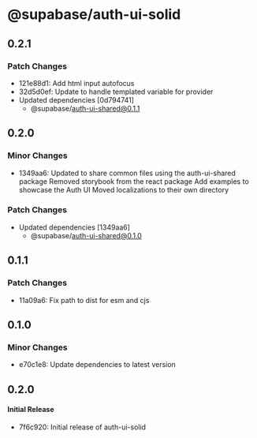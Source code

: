# @supabase/auth-ui-solid

## 0.2.1

### Patch Changes

- 121e88d1: Add html input autofocus
- 32d5d0ef: Update to handle templated variable for provider
- Updated dependencies [0d794741]
  - @supabase/auth-ui-shared@0.1.1

## 0.2.0

### Minor Changes

- 1349aa6: Updated to share common files using the auth-ui-shared package
  Removed storybook from the react package
  Add examples to showcase the Auth UI
  Moved localizations to their own directory

### Patch Changes

- Updated dependencies [1349aa6]
  - @supabase/auth-ui-shared@0.1.0

## 0.1.1

### Patch Changes

- 11a09a6: Fix path to dist for esm and cjs

## 0.1.0

### Minor Changes

- e70c1e8: Update dependencies to latest version

## 0.2.0

#### Initial Release

- 7f6c920: Initial release of auth-ui-solid
